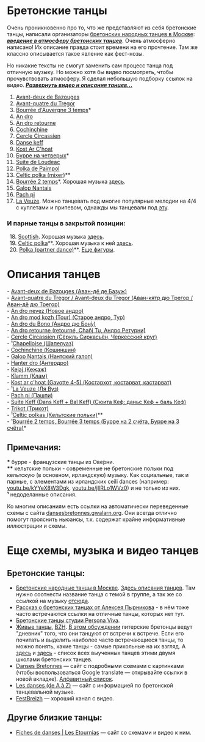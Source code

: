 Бретонские танцы
================
Очень проникновенно про то, что же представляют из себя бретонские танцы, написали организаторы [бретонских народных танцев в Москве](https://vk.com/club25749886): [***введение в атмосферу бретонских танцев***](text-intro.md). Очень атмосферно написано! Их описание правда стоит времени на его прочтение. Там же классно описывается такое явление как фест-нозы.

Но никакие тексты не смогут заменить сам процесс танца под отличную музыку. Но можно хотя бы видео посмотреть, чтобы прочувствовать атмосферу. Я сделал небольшую подборку ссылок на видео. ***[Развернуть видео и описания танцев...](README.md)***

1. [Avant-deux de Bazouges](https://www.youtube.com/watch?v=Ncds8-FMaEI)
2. [Avant-quatre du Tregor](https://www.youtube.com/watch?v=H5DNoZ2F3jw)
3. [Bourrée d'Auvergne 3 temps](https://www.youtube.com/watch?v=TfQNjN_WHCU)\*
4. [An dro](https://www.youtube.com/watch?v=p_i027FhnyA)
5. [An dro retourne](https://www.youtube.com/watch?v=EUHjpInr1nA)
6. [Cochinchine](https://vk.com/video-25749886_170748467)
7. [Cercle Circassien](https://www.youtube.com/watch?v=JUIEfPi_SgY)
8. [Danse keff](https://www.youtube.com/watch?v=B6qej91iYLc)
9. [Kost Ar C'hoat](https://www.youtube.com/watch?v=EAVpaW_7qlQ)
10. [Бурре на четверых](https://vk.com/video-25749886_162534468)\*
11. [Suite de Loudeac](https://www.youtube.com/watch?v=SOd9E8XKemA)
12. [Polka de Paimpol](https://vk.com/video39341115_456239021)
13. [Celtic polka (mixer)](https://www.youtube.com/watch?v=Yi5kxzNWQmQ)\*\*
14. [Bourrée 2 temps](https://www.youtube.com/watch?v=Fos5IOLRHK8)\*. Хорошая музыка [здесь](http://vk.com/video-25749886_170696306).
15. [Galop Nantais](https://www.youtube.com/watch?v=aQUtWD-o9NE)
16. [Pach pi](https://www.youtube.com/watch?v=5eDQmwe1Zlo)
17. [La Veuze](https://www.youtube.com/watch?v=w9WhHwAog38). Можно танцевать под многие популярные мелодии на 4/4 c куплетами и припевом, однажды мы танцевали под [эту](http://vk.com/search?c[q]=Fatboy%20Slim%20The%20Rockafeller%20Skank&c[section]=audio).

### И парные танцы в закрытой позиции:

 18. [Scottish](https://www.youtube.com/watch?v=y1mfTqRCfyg). Хорошая музыка [здесь](http://vk.com/search?c[q]=Mervent%20Ascarabaz%20Scottish&c[section]=audio).  
 19. [Celtic polka](https://www.youtube.com/watch?v=Z904QR1uSD0)\*\*. Хорошая музыка к ней [здесь](http://vk.com/search?c[q]=The%20Irish%20Rovers%20Mick%20Maguire&c[section]=audio).  
 20. [Polka (partner dance)](https://www.youtube.com/watch?v=sVnfVUWiBTU)\*\*. [Еще фигуры](https://www.youtube.com/watch?v=at782bhv22I).

Описания танцев
===============
\- [Avant-deux de Bazouges (Аван-дё де Базуж)](avant-deux-de-bazouges.md)  
\- [Avant-quatre du Tregor / Avant-deux du Tregor (Аван-кятр дю Трегор / Аван-дё дю Трегор)](avant-quatre-du-tregor.md)  
\- [An dro nevez (Новое андро)](an-dro-nevez.md)  
\- [An dro mod kozh (Tour) (Старое андро, Тур)](tour-an-dro-mod-kozh.md)  
\- [An dro du Bono (Андро дю Бон́у)](an-dro-du-bono.md)  
\- [An dro retourne (retourné, Chañj Tu, Андро Ретурни́)](an-dro-retourne.md)  
\- [Cercle Circassien (Сёркль Сиркасьён, Черкесский круг)](cercle-circassien.md)  
\- ¹[Chapelloise (Шапелуаз)](chapelloise.md)  
\- [Cochinchine (Кошиншин)](cochinchine.md)  
\- [Galop Nantais (Нантский галоп)](galop-nantais.md)  
\- [Hanter dro (Антердро)](hanter-dro.md)  
\- [Kejaj (Кежаж)](kejaj.md)  
\- [Klamm (Клам)](klamm.md)  
\- [Kost ar c'hoat (Gavotte 4-5) (Костархот, костарват, кастарват)](kost-ar-c-hoat.md)  
\- ¹[La Veuze (Ля Вуз)](la-veuze.md)  
\- [Pach pi (Пашпи)](pach-pi.md)  
\- [Suite Keff (Dans Keff + Bal Keff) (Сюита Кеф: даньс Кеф + баль Кеф)](suite-keff.md)  
\- [Trikot (Трикот)](trikot.md)  
\- ¹[Celtic polkas (Кельтские польки)](celtic-polkas.md)\*\*  
\- ¹[Bourrée 2 temps, Bourrée 3 temps (Бурре на 2 счёта, Бурре на 3 счёта)](bourree.md)\*

## Примечания:

__\*__ бурре - французские танцы из Ове́рни.  
__\*\*__ кельтские польки - современные не бретонские польки под кельтскую (в основном, ирландскую) музыку. Как социальные, так и парные, c элементами из ирландских ceili dances (например: [youtu.be/kYYeX8W3Dqk](https://www.youtube.com/watch?v=kYYeX8W3Dqk), [youtu.be/jIlRLo1WVz0](https://www.youtube.com/watch?v=jIlRLo1WVz0)) и не только из них.  
__¹__ недоделанные описания.

Ко многим описаниям есть ссылки на автоматически переведенные схемы с сайта [dansesbretonnes.gwalarn.org](http://dansesbretonnes.gwalarn.org). Они всегда отлично помогут прояснить ньюансы, т.к. содержат крайне информативные иллюстрации и схемы.

Еще схемы, музыка и видео танцев
=================================
## Бретонские танцы:

- [Бретонские народные танцы в Москве](https://vk.com/club25749886). [Здесь описания танцев](https://vk.com/topic-25749886_27791034). Там нужно соотнести название танца с темой в группе, а так же со ссылкой на музыку [отсюда](https://vk.com/notes11408173).
- [Рассказ о бретонских танцах от Алексея Пырникова](http://celtic-community.diary.ru/p193203999.htm?oam#more1) - в нём тоже часто встречаются ссылки на отличные танцы, которых нет тут.
- [Бретонские танцы студии Persona Viva](http://personaviva.spb.ru/?bret_dances).
- [Живые танцы](https://vk.com/club31196395), [BZH](https://vk.com/club640304). [В этом обсуждении](https://vk.com/topic-31196395_25370716) питерские бретонцы ведут "дневник" того, что они танцуют от встречи к встрече. Если его почитать и выделить наиболее часто встречающиеся танцы, то можно понять, какие танцы - самые прикольные на их взгляд. А [здесь](https://vk.com/topic-31196395_29427388) и [здесь](https://vk.com/topic-640304_9414805) - список всех выученных танцев этими двумя школами бретонских танцев.
- [Danses Bretonnes](http://dansesbretonnes.gwalarn.org) — сайт с подробными схемами с картинками (чтобы воспользоваться Google translate — открывайте ссылки в новой вкладке). [Алфавитный список](http://dansesbretonnes.gwalarn.org/accueil/alphabetique.html).
- [Les danses (de A à Z)](http://nozbreizh.fr/index.php?option=com_content&task=view&id=20&Itemid=37&lettre_param=A#A) — сайт с информацией по бретонской танцевальной музыке.
- [FestBreizh](https://www.youtube.com/channel/UCjwYudG6SWmI2mz1wS_eijA) — хороший канал с видео.

## Другие близкие танцы:

- [Fiches de danses | Les Etournias](http://lesetournias.fr/ateliers-danses/fiches-de-danses) — сайт со схемами и видео к ним.
